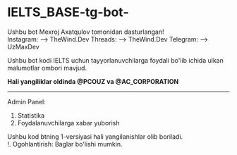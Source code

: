 # IELTS_BASE-tg-bot-

Ushbu bot Mexroj Axatqulov tomonidan dasturlangan! 
<br/>
        Instagram: --> TheWind.Dev
        Threads: --> TheWind.Dev
        Telegram: --> UzMaxDev
<br/>

Ushbu bot kodi IELTS uchun tayyorlanuvchilarga foydali bo'lib ichida ulkan malumotlar ombori mavjud. 

<b> Hali yangiliklar oldinda @PCOUZ va @AC_CORPORATION </b>

<hr>

Admin Panel: <br/>
1. Statistika <br/>
2. Foydalanuvchilarga xabar yuborish

Ushbu kod btning 1-versiyasi hali yangilanishlar olib boriladi. <br/>
!. Ogohlantirish:
Baglar bo'lishi mumkin.
